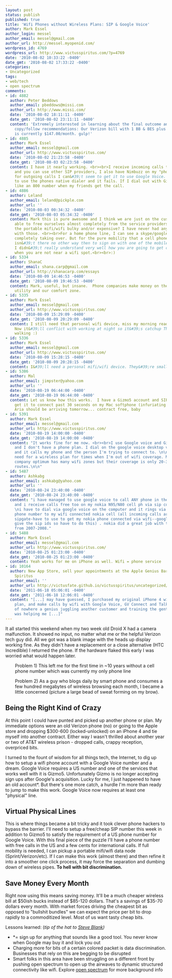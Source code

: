 ```yaml
---
layout: post
status: publish
published: true
title: 'Wifi Phones without Wireless Plans: SIP & Google Voice'
author: Mark Essel
author_login: messel
author_email: messel@gmail.com
author_url: http://messel.myopenid.com/
wordpress_id: 4769
wordpress_url: http://www.victusspiritus.com/?p=4769
date: '2010-08-02 10:33:22 -0400'
date_gmt: '2010-08-02 17:33:22 -0400'
categories:
- Uncategorized
tags:
- web/tech
- open spectrum
comments:
- id: 4882
  author: Peter Beddows
  author_email: pbeddows@missi.com
  author_url: http://www.missi.com/
  date: '2010-08-02 18:11:11 -0400'
  date_gmt: '2010-08-02 23:11:11 -0400'
  content: 'Extremely interested in learning about the final outcome and simple to
    copy/follow recommendations: Our Verizon bill with 1 BB & BES plus 1 other cell
    is currently $147.00/month. gulp!'
- id: 4885
  author: Mark Essel
  author_email: messel@gmail.com
  author_url: http://www.victusspiritus.com/
  date: '2010-08-02 21:23:58 -0400'
  date_gmt: '2010-08-03 02:23:58 -0400'
  content: I have it nearly working. <br><br>I receive incoming calls to Gizmo5 fine
    and you can use other SIP providers, I also have Nimbuzz on my "phone".<br><br>But
    for outgoing calls I can&#39;t seem to get it to use Google Voice. GVoice tries
    to use the phones native dialer and it fails. If I dial out with Gimzo5 it looks
    like an 800 number when my friends get the call.
- id: 4886
  author: Leland
  author_email: leland@pickple.com
  author_url: ''
  date: '2010-08-03 00:34:32 -0400'
  date_gmt: '2010-08-03 05:34:32 -0400'
  content: Mark this is pure awesome and I think we are just on the cusp of being
    able to free ourselves almost completely from the service providers.<br><br>Is
    the portable mifi/wifi bulky and/or expensive? I have never had any experience
    with those. <br><br>For a home phone line, I can see a skype/google voice phone
    completely taking over. But for the pure mobility that a cell phone should offer,
    isn&#39;t there no other way then to sign on with one of the mobile carriers?
    I didn&#39;t really understand very well how you are going to get connectivity
    when you are not near a wifi spot.<br><br>:)
- id: 5334
  author: ShanaC
  author_email: shana.carp@gmail.com
  author_url: http://shanacarp.com/essays
  date: '2010-08-09 14:46:53 -0400'
  date_gmt: '2010-08-09 19:46:53 -0400'
  content: Mark, useful, but insane.  Phone companies make money on their lack of
    utility and our comfort zone.
- id: 5335
  author: Mark Essel
  author_email: messel@gmail.com
  author_url: http://www.victusspiritus.com/
  date: '2010-08-09 15:29:09 -0400'
  date_gmt: '2010-08-09 20:29:09 -0400'
  content: I still need that personal wifi device, miss my morning reading AVC Mon-Wed.
    Now it&#39;ll conflict with working at night so it&#39;s catchup Thursdays after
    walking :)
- id: 5336
  author: Mark Essel
  author_email: messel@gmail.com
  author_url: http://www.victusspiritus.com/
  date: '2010-08-09 15:28:15 -0400'
  date_gmt: '2010-08-09 20:28:15 -0400'
  content: I&#39;ll need a personal mifi/wifi device. They&#39;re small now.
- id: 5386
  author: Mal
  author_email: jimpster@yahoo.com
  author_url: ''
  date: '2010-08-19 06:44:00 -0400'
  date_gmt: '2010-08-19 06:44:00 -0400'
  content: Let us know how this works.  I have a Gizmo5 account and SIP but can't
    get it to connect past 30 seconds on my Mac softphone (infuriating!).  My HTC
    Aria should be arriving tomorrow... contract free, baby
- id: 5391
  author: Mark Essel
  author_email: messel@gmail.com
  author_url: http://www.victusspiritus.com/
  date: '2010-08-19 14:00:00 -0400'
  date_gmt: '2010-08-19 14:00:00 -0400'
  content: "It works fine for me now. <br><br>I use Google voice and Gizmo5 over wifi
    and I don't have a phone plan. I dial on the google voice desktop view web page
    and it calls my phone and the person I'm trying to connect to. \n\nI feel the
    need for a wireless plan for times when I'm out of wifi coverage. My local cable
    company optimum has many wifi zones but their coverage is only 20-30% of my walking
    routes.\n\n"
- id: 5487
  author: Ashkabg
  author_email: ashkabg@yahoo.com
  author_url: ''
  date: '2010-08-24 23:40:00 -0400'
  date_gmt: '2010-08-24 23:40:00 -0400'
  content: "i have managed to use google voice to call ANY phone in the US for free
    and i receive calls free too on my nokia N95/N80 cell ph via sip configurations.
    \ni have to dial via google voice on the computer and it rings via my sipgate.com
    phone number to my wifi connected nokia cell (all incoming calls are free via
    sipgate-have to use to get my nokia phone connected via wifi--google does not
    give the sip ids so have to do this) . nokia did a great job with these models
    from 2007-2008."
- id: 5488
  author: Mark Essel
  author_email: messel@gmail.com
  author_url: http://www.victusspiritus.com/
  date: '2010-08-25 01:23:00 -0400'
  date_gmt: '2010-08-25 01:23:00 -0400'
  content: Yeah works for me on iPhone as well. Wifi = phone service
- id: 10164
  author: New App Store, sell your appointments at the Apple Genius Bar &mdash; Victus
    Spiritus
  author_email: ''
  author_url: http://victusfate.github.io/victusspiritus/uncategorized/2011/06/18/new-app-store-sell-your-appointments-at-the-apple-genius-bar/
  date: '2011-06-18 05:06:01 -0400'
  date_gmt: '2011-06-18 12:06:01 -0400'
  content: "[...] may have guessed, I purchased my original iPhone 4 without a data
    plan, and make calls by wifi with Google Voice, GV Connect and Talkatone. Out
    of nowhere a genius juggling another customer and training the gentleman that
    was helping me [...]"
---
```

<p>It all started this weekend when my two week old Droid X had a camera malfunction. It showed no input, no matter what me or the helpful Verizon tech guy did. All we got was a blank image with the heads up display working fine. As they didn't have a replacement or a close alternative (HTC Incredible) I returned the phone. If the hardware flaked this early I was worried what would happen later.</p>
<p style="padding-left: 30px;">Problem 1) This left me for the first time in ~10 years without a cell phone number which was currently my only phone line</p>
<p style="padding-left: 30px;">Problem 2) As a guy who blogs daily by smart phone and consumes a few hundred megabytes of wireless browsing each month, I became a little concerned (picture a large bead of sweat forming on my brow).</p>
<h2>Being the Right Kind of Crazy</h2>
<p>At this point I could have punted and picked up another phone or plan. My immediate options were an old Verizon phone (no) or going to the Apple store and dropping $300-600 (locked-unlocked) on an iPhone 4 and tie myself into another contract. Either way I wasn't thrilled about another year or two of AT&amp;T wireless prison - dropped calls, crappy reception, overpriced bits.</p>
<p>I turned to the fount of wisdom for all things tech, the Internet, to dig up how to setup a wifi phone account with a Google Voice number and a dream. Google Voice requires a US number and one of the services that works well with it is Gizmo5. Unfortunately Gizmo is no longer accepting sign ups after Google's acquisition. Lucky for me, I just happened to have an old account*. But there's one more catch, a hurdle I'm more than ready to jump to make this work. Google Voice now requires at least one "physical" line.</p>
<h2>Virtual Physical Lines</h2>
<p>This is where things became a bit tricky and it took clever phone hackers to bypass the barrier.  I'll need to setup a free/cheap SIP number this week in addition to Gizmo5 to satisfy the requirement of a US phone number for Google Voice. With this final piece of the puzzle I'll have a phone number with free calls in the US and a few cents for international calls. If full mobility is needed, I can pickup a portable mifi/wifi data node (Sprint/Verizon/etc). If I can make this work (almost there) and then refine it into a smoother one click process, it may force the separation and dumbing down of wireless pipes. <strong>To hell with bit discrimination.</strong></p>
<h2>Save Money Every Month</h2>
<p>Right now using this means saving money. It'll be a much cheaper wireless bill at $50ish bucks instead of $85-120 dollars. That's a savings of $35-70 dollars every month. With market forces driving the cheapest bit as opposed to "bullshit bundles" we can expect the price per bit to drop rapidly to a commoditized level. Most of us want tasty cheap bits.</p>
<p>Lessons learned: (<em>tip of the hat to <a href="http://www.steveblank.com">Steve Blank</a>)<a href="http://www.steveblank.com"><br />
</a></em></p>
<ul>
<li>*= sign up for anything that sounds like a good tool. You never know when Google may buy it and lock you out</li>
<li>Charging more for bits of a certain colored packet is data discrimination. Businesses that rely on this are begging to be disrupted</li>
<li>Smart folks in this area have been struggling on a different front by pushing open spectrum to open up the airwaves to dynamic structured connectivity like wifi. Explore <a href="http://www.victusspiritus.com/tag/open-spectrum">open spectrum</a> for more background info</li>
</ul>
